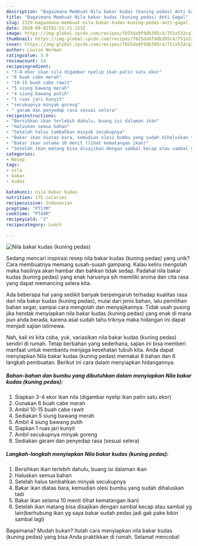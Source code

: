 ```yaml
---
description: "Bagaimana Membuat Nila bakar kudas (kuning pedas) Anti Gagal"
title: "Bagaimana Membuat Nila bakar kudas (kuning pedas) Anti Gagal"
slug: 2329-bagaimana-membuat-nila-bakar-kudas-kuning-pedas-anti-gagal
date: 2020-09-02T02:51:21.153Z
image: https://img-global.cpcdn.com/recipes/f825da9f9db395c4/751x532cq70/nila-bakar-kudas-kuning-pedas-foto-resep-utama.jpg
thumbnail: https://img-global.cpcdn.com/recipes/f825da9f9db395c4/751x532cq70/nila-bakar-kudas-kuning-pedas-foto-resep-utama.jpg
cover: https://img-global.cpcdn.com/recipes/f825da9f9db395c4/751x532cq70/nila-bakar-kudas-kuning-pedas-foto-resep-utama.jpg
author: Louise Norman
ratingvalue: 3.9
reviewcount: 14
recipeingredient:
- "3-4 ekor ikan nila digambar nyelip ikan patin satu ekor"
- "6 buah cabe merah"
- "10-15 buah cabe rawit"
- "5 siung bawang merah"
- "4 siung bawang putih"
- "1 ruas jari kunyit"
- "secukupnya minyak goreng"
- " garam dan penyedap rasa sesuai selera"
recipeinstructions:
- "Bersihkan ikan terlebih dahulu, buang isi dalaman ikan"
- "Haluskan semua bahan"
- "Setelah halus tambahkan minyak secukupnya"
- "Bakar ikan diatas bara, kemudian olesi bumbu yang sudah dihaluskan tadi"
- "Bakar ikan selama 10 menit (lihat kematangan ikan)"
- "Setelah ikan matang bisa disajikan dengan sambal kecap atau sambal yg lain(berhubung ikan yg saya bakar sudah pedas jadi gak pake bikin sambal lagi)"
categories:
- Resep
tags:
- nila
- bakar
- kudas

katakunci: nila bakar kudas 
nutrition: 175 calories
recipecuisine: Indonesian
preptime: "PT17M"
cooktime: "PT44M"
recipeyield: "2"
recipecategory: Lunch

---
```



![Nila bakar kudas (kuning pedas)](https://img-global.cpcdn.com/recipes/f825da9f9db395c4/751x532cq70/nila-bakar-kudas-kuning-pedas-foto-resep-utama.jpg)

Sedang mencari inspirasi resep nila bakar kudas (kuning pedas) yang unik? Cara membuatnya memang susah-susah gampang. Kalau keliru mengolah maka hasilnya akan hambar dan bahkan tidak sedap. Padahal nila bakar kudas (kuning pedas) yang enak harusnya sih memiliki aroma dan cita rasa yang dapat memancing selera kita.

Ada beberapa hal yang sedikit banyak berpengaruh terhadap kualitas rasa dari nila bakar kudas (kuning pedas), mulai dari jenis bahan, lalu pemilihan bahan segar, sampai cara mengolah dan menyajikannya. Tidak usah pusing jika hendak menyiapkan nila bakar kudas (kuning pedas) yang enak di mana pun anda berada, karena asal sudah tahu triknya maka hidangan ini dapat menjadi sajian istimewa.




Nah, kali ini kita coba, yuk, variasikan nila bakar kudas (kuning pedas) sendiri di rumah. Tetap berbahan yang sederhana, sajian ini bisa memberi manfaat untuk membantu menjaga kesehatan tubuh kita. Anda dapat menyiapkan Nila bakar kudas (kuning pedas) memakai 8 bahan dan 6 langkah pembuatan. Berikut ini cara dalam menyiapkan hidangannya.

<!--inarticleads1-->

##### Bahan-bahan dan bumbu yang dibutuhkan dalam menyiapkan Nila bakar kudas (kuning pedas):

1. Siapkan 3-4 ekor ikan nila (digambar nyelip ikan patin satu ekor)
1. Gunakan 6 buah cabe merah
1. Ambil 10-15 buah cabe rawit
1. Sediakan 5 siung bawang merah
1. Ambil 4 siung bawang putih
1. Siapkan 1 ruas jari kunyit
1. Ambil secukupnya minyak goreng
1. Sediakan  garam dan penyedap rasa (sesuai selera)




<!--inarticleads2-->

##### Langkah-langkah menyiapkan Nila bakar kudas (kuning pedas):

1. Bersihkan ikan terlebih dahulu, buang isi dalaman ikan
1. Haluskan semua bahan
1. Setelah halus tambahkan minyak secukupnya
1. Bakar ikan diatas bara, kemudian olesi bumbu yang sudah dihaluskan tadi
1. Bakar ikan selama 10 menit (lihat kematangan ikan)
1. Setelah ikan matang bisa disajikan dengan sambal kecap atau sambal yg lain(berhubung ikan yg saya bakar sudah pedas jadi gak pake bikin sambal lagi)




Bagaimana? Mudah bukan? Itulah cara menyiapkan nila bakar kudas (kuning pedas) yang bisa Anda praktikkan di rumah. Selamat mencoba!
